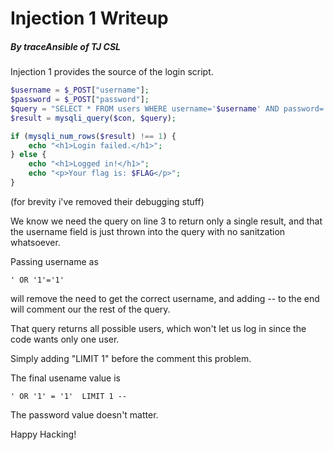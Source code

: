 # Injection 1 Writeup
##### By traceAnsible of TJ CSL


Injection 1 provides the source of the login script. 

```php
$username = $_POST["username"];
$password = $_POST["password"];
$query = "SELECT * FROM users WHERE username='$username' AND password='$password'";
$result = mysqli_query($con, $query);

if (mysqli_num_rows($result) !== 1) {
    echo "<h1>Login failed.</h1>";
} else {
    echo "<h1>Logged in!</h1>";
    echo "<p>Your flag is: $FLAG</p>";
}
```
(for brevity i've removed their debugging stuff)

We know we need the query on line 3 to return only a single result, and that the username field is just thrown into the query with no 
sanitzation whatsoever. 

Passing username as 
```
' OR '1'='1'
```

will remove the need to get the correct username, and adding -- to the end will comment our the rest of the query.

That query returns all possible users, which won't let us log in since the code wants only one user. 

Simply adding "LIMIT 1" before the comment this problem.

The final usename value is
```
' OR '1' = '1'  LIMIT 1 -- 
```

The password value doesn't matter.


Happy Hacking!
